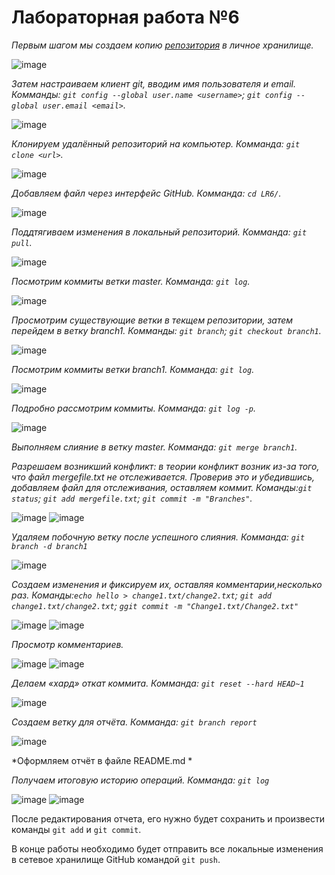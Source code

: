 # Лабораторная работа №6
*Первым шагом мы создаем копию [репозитория](https://github.com/Kurtyanik/LR6/) в личное хранилище.*

![image](https://github.com/4018KSigachevaDN/LR6/blob/master/images/1.png)

*Затем настраиваем клиент git, вводим имя пользователя и email. Комманды: `git config --global user.name <username>`; `git config --global user.email <email>`.*

![image](https://github.com/4018KSigachevaDN/LR6/blob/master/images/2.png)

*Клонируем удалённый репозиторий на компьютер. Комманда: `git clone <url>`.*

![image](https://github.com/4018KSigachevaDN/LR6/blob/master/images/3.png)

*Добавляем файл через интерфейс GitHub. Комманда: `cd LR6/`.*

![image](https://github.com/4018KSigachevaDN/LR6/blob/master/images/4.png)

*Поддтягиваем изменения в локальный репозиторий. Комманда: `git pull`.*

![image](https://github.com/4018KSigachevaDN/LR6/blob/master/images/5.png)

*Посмотрим коммиты ветки master. Комманда: `git log`.*

![image](https://github.com/4018KSigachevaDN/LR6/blob/master/images/6.png)

*Просмотрим существующие ветки в текщем репозитории, затем перейдем в ветку branch1. Комманды: `git branch`; `git checkout branch1`.*

![image](https://github.com/4018KSigachevaDN/LR6/blob/master/images/7.png)

*Посмотрим коммиты ветки branch1. Комманда: `git log`.*

![image](https://github.com/4018KSigachevaDN/LR6/blob/master/images/8.png)

*Подробно рассмотрим коммиты. Комманда: `git log -p`.*

![image](https://github.com/4018KSigachevaDN/LR6/blob/master/images/9.png)

*Выполняем слияние в ветку master. Комманда: `git merge branch1`.*

*Разрешаем возникший конфликт: в теории конфликт возник из-за того, что файл mergefile.txt не отслеживается. Проверив это и убедившись, добавляем файл для отслеживания, оставляем коммит. Команды:`git status`; `git add mergefile.txt`; `git commit -m "Branches"`.*

![image](https://github.com/4018KSigachevaDN/LR6/blob/master/images/10.png)
![image](https://github.com/4018KSigachevaDN/LR6/blob/master/images/11.png)

*Удаляем побочную ветку после успешного слияния. Комманда: `git branch -d branch1`*

![image](https://github.com/4018KSigachevaDN/LR6/blob/master/images/12.png)

*Создаем изменения и фиксируем их, оставляя комментарии,несколько раз. Команды:`echo hello > change1.txt/change2.txt`; `git add change1.txt/change2.txt`; `ggit commit -m "Change1.txt/Change2.txt"`*

![image](https://github.com/4018KSigachevaDN/LR6/blob/master/images/13.png)
![image](https://github.com/4018KSigachevaDN/LR6/blob/master/images/14.png)

*Просмотр комментариев.*

![image](https://github.com/4018KSigachevaDN/LR6/blob/master/images/15.png)
![image](https://github.com/4018KSigachevaDN/LR6/blob/master/images/16.png)

*Делаем «хард» откат коммита. Комманда: `git reset --hard HEAD~1`*

![image](https://github.com/4018KSigachevaDN/LR6/blob/master/images/17.png)

*Создаем ветку для отчёта. Комманда: `git branch report`*

![image](https://github.com/4018KSigachevaDN/LR6/blob/master/images/18.png)

*Оформляем отчёт в файле README.md *

*Получаем итоговую историю операций.  Комманда: `git log`*

![image](https://github.com/4018KSigachevaDN/LR6/blob/master/images/19.png)
![image](https://github.com/4018KSigachevaDN/LR6/blob/master/images/20.png)

После редактирования отчета, его нужно будет сохранить и произвести команды `git add` и `git commit`.

В конце работы необходимо будет отправить все локальные изменения в сетевое хранилище GitHub командой `git push`.
